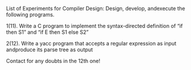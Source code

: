 List of Experiments for Compiler Design: Design, develop, andexecute the following programs.

1(11). Write a C program to implement the syntax-directed definition of “if then S1” and “if E then S1 else S2”

2(12). Write a yacc program that accepts a regular expression as input andproduce its parse tree as output

Contact for any doubts in the 12th one!
